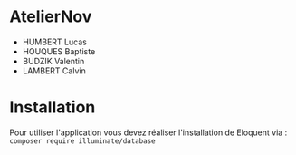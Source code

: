 # AtelierNov

- HUMBERT Lucas
- HOUQUES Baptiste
- BUDZIK Valentin
- LAMBERT Calvin


# Installation

Pour utiliser l'application vous devez réaliser l'installation de Eloquent via : 
`composer require illuminate/database`
